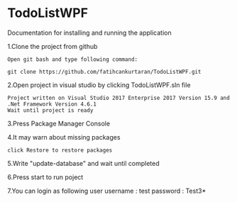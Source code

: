 # TodoListWPF
Documentation for installing and running the application

1.Clone the project from github 
	
	Open git bash and type following command: 
	
	git clone https://github.com/fatihcankurtaran/TodoListWPF.git
	
2.Open project in visual studio by clicking TodoListWPF.sln file 
	
	Project written on Visual Studio 2017 Enterprise 2017 Version 15.9 and .Net Framework Version 4.6.1 
	Wait until project is ready 
	
3.Press Package Manager Console

4.It may warn about missing packages 
	
	click Restore to restore packages 
5.Write "update-database" and wait until completed
	
6.Press start to run poject 

7.You can login as following user 
	username : test 
	password : Test3* 

